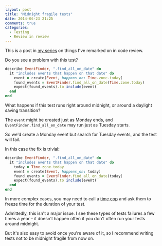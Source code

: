 ```yaml
---
layout: post
title: "Midnight fragile tests"
date: 2014-06-23 21:25
comments: true
categories:
  - Testing
  - Review in review
---
```


This is a post in [my series](/tag/review-in-review) on things I've remarked on in code review.

Do you see a problem with this test?

``` ruby
describe EventFinder, ".find_all_on_date" do
  it "includes events that happen on that date" do
    event = create(Event, happens_on: Time.zone.today)
    found_events = EventFinder.find_all_on_date(Time.zone.today)
    expect(found_events).to include(event)
  end
end
```

What happens if this test runs right around midnight, or around a daylight saving transition?

The `event` might be created just as Monday ends, and `EventFinder.find_all_on_date` may run just as Tuesday starts.

So we'd create a Monday event but search for Tuesday events, and the test will fail.

In this case the fix is trivial:

``` ruby
describe EventFinder, ".find_all_on_date" do
  it "includes events that happen on that date" do
    today = Time.zone.today
    event = create(Event, happens_on: today)
    found_events = EventFinder.find_all_on_date(today)
    expect(found_events).to include(event)
  end
end
```

In more complex cases, you may need to call a [time cop](https://github.com/travisjeffery/timecop) and ask them to freeze time for the duration of your test.

Admittedly, this isn't a major issue. I see these types of tests failures a few times a year – it doesn't happen often if you don't often run your tests around midnight.

But it's also easy to avoid once you're aware of it, so I recommend writing tests not to be midnight fragile from now on.
